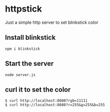 httpstick
=========

Just a simple http server to set blinkstick color

## Install blinkstick
```
npm i blinkstick
```

## Start the server
```
node server.js
```

## curl it to set the color
```
$ curl http://localhost:8080?rgb=11111
$ curl http://localhost:8080?r=255&g=255&b=255

